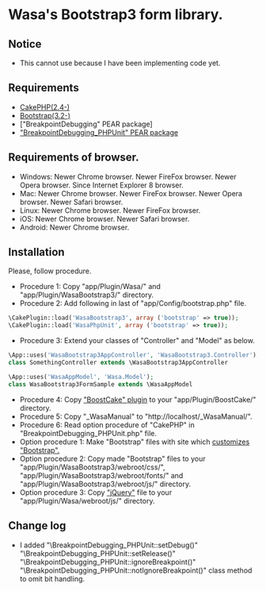 Wasa's Bootstrap3 form library.
===============================

Notice
------

* This cannot use because I have been implementing code yet.

Requirements
------------

* [CakePHP(2.4-)](http://cakephp.jp/)
* [Bootstrap(3.2-)](http://getbootstrap.com/)
* ["BreakpointDebugging" PEAR package]
* ["BreakpointDebugging_PHPUnit" PEAR package](option)

Requirements of browser.
------------------------

* Windows: Newer Chrome browser. Newer FireFox browser. Newer Opera browser. Since Internet Explorer 8 browser.
* Mac:     Newer Chrome browser. Newer FireFox browser. Newer Opera browser. Newer Safari browser.
* Linux:   Newer Chrome browser. Newer FireFox browser.
* iOS:     Newer Chrome browser. Newer Safari browser.
* Android: Newer Chrome browser.

Installation
------------

Please, follow procedure.

* Procedure 1: Copy "app/Plugin/Wasa/" and "app/Plugin/WasaBootstrap3/" directory.
* Procedure 2: Add following in last of "app/Config/bootstrap.php" file.

```php
\CakePlugin::load('WasaBootstrap3', array ('bootstrap' => true));
\CakePlugin::load('WasaPhpUnit', array ('bootstrap' => true));
```

* Procedure 3: Extend your classes of "Controller" and "Model" as below.

```php
\App::uses('WasaBootstrap3AppController', 'WasaBootstrap3.Controller');
class SomethingController extends \WasaBootstrap3AppController

\App::uses('WasaAppModel', 'Wasa.Model');
class WasaBootstrap3FormSample extends \WasaAppModel
```

* Procedure 4: Copy ["BoostCake" plugin](https://github.com/slywalker/cakephp-plugin-boost_cake) to your "app/Plugin/BoostCake/" directory.
* Procedure 5: Copy "_WasaManual" to "http://localhost/_WasaManual/".
* Procedure 6: Read option procedure of "CakePHP" in "BreakpointDebugging_PHPUnit.php" file.
* Option procedure 1: Make "Bootstrap" files with site which [customizes "Bootstrap".](http://getbootstrap.com/customize/)
* Option procedure 2: Copy made "Bootstrap" files to your "app/Plugin/WasaBootstrap3/webroot/css/", "app/Plugin/WasaBootstrap3/webroot/fonts/" and "app/Plugin/WasaBootstrap3/webroot/js/" directory.
* Option procedure 3: Copy ["jQuery"](http://jquery.com/) file to your "app/Plugin/Wasa/webroot/js/" directory.

Change log
----------

* I added "\BreakpointDebugging_PHPUnit::setDebug()" "\BreakpointDebugging_PHPUnit::setRelease()" "\BreakpointDebugging_PHPUnit::ignoreBreakpoint()" "\BreakpointDebugging_PHPUnit::notIgnoreBreakpoint()" class method to omit bit handling.
